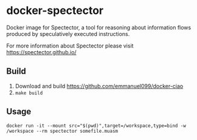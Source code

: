 # docker-spectector
Docker image for Spectector, a tool for reasoning about information flows produced by speculatively executed instructions.

For more information about Spectector please visit https://spectector.github.io/

## Build

1. Download and build https://github.com/emmanuel099/docker-ciao
2. `make build`

## Usage

```
docker run -it --mount src="$(pwd)",target=/workspace,type=bind -w /workspace --rm spectector somefile.muasm
```
